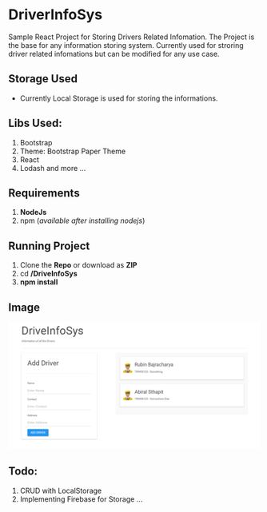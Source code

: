 # DriverInfoSys
Sample React Project for Storing Drivers Related Infomation. The Project is the base for any information storing system. Currently used for stroring driver related infomations but can be modified for any use case.

## Storage Used
- Currently Local Storage is used for storing the informations.

## Libs Used:
1. Bootstrap
2. Theme: Bootstrap Paper Theme
3. React
4. Lodash and more ...

## Requirements
1. **NodeJs**
2. npm (*available after installing nodejs*)

## Running Project
1. Clone the **Repo** or download as **ZIP**
2. cd **/DriveInfoSys**
3. **npm install**

## Image
<img src="https://raw.githubusercontent.com/spike04/driverinfosys/master/snap/snap.png"/>

## Todo:
1. CRUD with LocalStorage
2. Implementing Firebase for Storage
...
